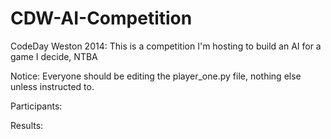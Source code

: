 CDW-AI-Competition
==================

CodeDay Weston 2014: This is a competition I'm hosting to build an AI for a game I decide, NTBA

Notice: Everyone should be editing the player_one.py file, nothing else unless instructed to.

Participants:


Results:


